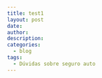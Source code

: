 ```yaml
---
title: test1
layout: post
date:
author:
description:
categories:
  - blog
tags:
  - Dúvidas sobre seguro auto
---
```

